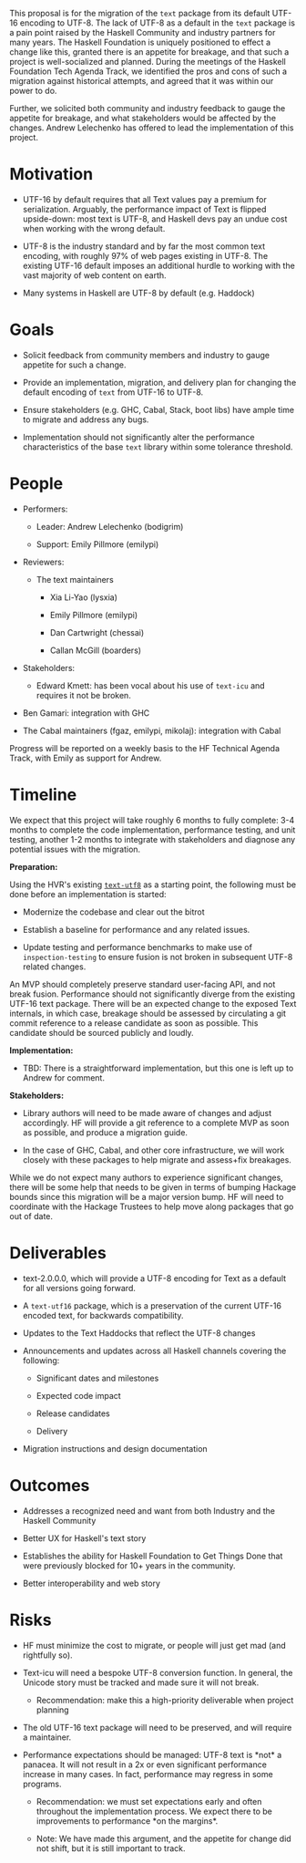 This proposal is for the migration of the `text` package from its
default UTF-16 encoding to UTF-8. The lack of UTF-8 as a default in the
`text` package is a pain point raised by the Haskell Community and
industry partners for many years. The Haskell Foundation is uniquely
positioned to effect a change like this, granted there is an appetite
for breakage, and that such a project is well-socialized and planned.
During the meetings of the Haskell Foundation Tech Agenda Track, we
identified the pros and cons of such a migration against historical
attempts, and agreed that it was within our power to do.

Further, we solicited both community and industry feedback to gauge the
appetite for breakage, and what stakeholders would be affected by the
changes. Andrew Lelechenko has offered to lead the implementation of
this project.

# Motivation

-   UTF-16 by default requires that all Text values pay a premium for serialization. Arguably, the performance impact of Text is flipped
    upside-down: most text is UTF-8, and Haskell devs pay an undue cost when working with the wrong default.

-   UTF-8 is the industry standard and by far the most common text encoding, with roughly 97% of web pages existing in UTF-8. The
    existing UTF-16 default imposes an additional hurdle to working with the vast majority of web content on earth.

-   Many systems in Haskell are UTF-8 by default (e.g. Haddock)

# Goals

-   Solicit feedback from community members and industry to gauge appetite for such a change.

-   Provide an implementation, migration, and delivery plan for changing the default encoding of `text` from UTF-16 to UTF-8.

-   Ensure stakeholders (e.g. GHC, Cabal, Stack, boot libs) have ample time to migrate and address any bugs.

-   Implementation should not significantly alter the performance characteristics of the base `text` library within some tolerance
    threshold.

# People

-   Performers:

    -   Leader: Andrew Lelechenko (bodigrim)

    -   Support: Emily Pillmore (emilypi)

-   Reviewers:

    -   The text maintainers

        -   Xia Li-Yao (lysxia)

        -   Emily Pillmore (emilypi)

        -   Dan Cartwright (chessai)

        -   Callan McGill (boarders)

-   Stakeholders:

    -   Edward Kmett: has been vocal about his use of `text-icu` and requires it not be broken.

-   Ben Gamari: integration with GHC

-   The Cabal maintainers (fgaz, emilypi, mikolaj): integration with Cabal

Progress will be reported on a weekly basis to the HF Technical Agenda
Track, with Emily as support for Andrew.

# Timeline

We expect that this project will take roughly 6 months to fully
complete: 3-4 months to complete the code implementation, performance
testing, and unit testing, another 1-2 months to integrate with
stakeholders and diagnose any potential issues with the migration.

**Preparation:**

Using the HVR's existing [`text-utf8`](https://github.com/text-utf8) as
a starting point, the following must be done before an implementation is
started:

-   Modernize the codebase and clear out the bitrot

-   Establish a baseline for performance and any related issues.

-   Update testing and performance benchmarks to make use of `inspection-testing` to ensure fusion is not broken in
    subsequent UTF-8 related changes.

An MVP should completely preserve standard user-facing API, and not
break fusion. Performance should not significantly diverge from the
existing UTF-16 text package. There will be an expected change to the
exposed Text internals, in which case, breakage should be assessed by
circulating a git commit reference to a release candidate as soon as
possible. This candidate should be sourced publicly and loudly.

**Implementation:**

-   TBD: There is a straightforward implementation, but this one is left up to Andrew for comment.

**Stakeholders:**

-   Library authors will need to be made aware of changes and adjust accordingly. HF will provide a git reference to a complete MVP as
    soon as possible, and produce a migration guide.

-   In the case of GHC, Cabal, and other core infrastructure, we will work closely with these packages to help migrate and assess+fix
    breakages.

While we do not expect many authors to experience significant changes,
there will be some help that needs to be given in terms of bumping
Hackage bounds since this migration will be a major version bump. HF
will need to coordinate with the Hackage Trustees to help move along
packages that go out of date.

# Deliverables

-   text-2.0.0.0, which will provide a UTF-8 encoding for Text as a default for all versions going forward.

-   A `text-utf16` package, which is a preservation of the current UTF-16 encoded text, for backwards compatibility.

-   Updates to the Text Haddocks that reflect the UTF-8 changes

-   Announcements and updates across all Haskell channels covering the following:
    -   Significant dates and milestones

    -   Expected code impact

    -   Release candidates

    -   Delivery

-   Migration instructions and design documentation

# Outcomes

-   Addresses a recognized need and want from both Industry and the Haskell Community

-   Better UX for Haskell's text story

-   Establishes the ability for Haskell Foundation to Get Things Done that were previously blocked for 10+ years in the community.

-   Better interoperability and web story

# Risks

-   HF must minimize the cost to migrate, or people will just get mad (and rightfully so).

-   Text-icu will need a bespoke UTF-8 conversion function. In general, the Unicode story must be tracked and made sure it will not break.
    -   Recommendation: make this a high-priority deliverable when project planning

-   The old UTF-16 text package will need to be preserved, and will require a maintainer.

-   Performance expectations should be managed: UTF-8 text is \*not\* a panacea. It will not result in a 2x or even significant
    performance increase in many cases. In fact, performance may regress in some programs.
    -   Recommendation: we must set expectations early and often throughout the implementation process. We expect there to be
        improvements to performance \*on the margins\*.

    -   Note: We have made this argument, and the appetite for change did not shift, but it is still important to track.
